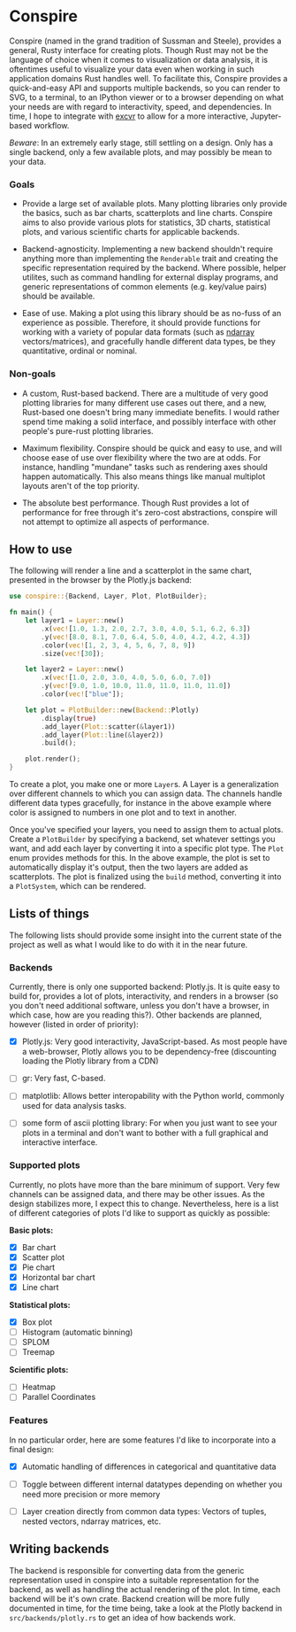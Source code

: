 # Conspire

Conspire (named in the grand tradition of Sussman and Steele), provides a general, Rusty interface for creating
plots. Though Rust may not be the language of choice when it comes to visualization or data analysis, it is
oftentimes useful to visualize your data even when working in such application domains Rust handles well. To
facilitate this, Conspire provides a quick-and-easy API and supports multiple backends, so you can render to SVG,
to a terminal, to an IPython viewer or to a browser depending on what your needs are with regard to interactivity,
speed, and dependencies. In time, I hope to integrate with [excvr](https://github.com/google/evcxr) to allow for 
a more interactive, Jupyter-based workflow.

*Beware*: In an extremely early stage, still settling on a design. Only has a single backend, only a few available
plots, and may possibly be mean to your data.

### Goals

* Provide a large set of available plots. Many plotting libraries only provide the basics, such as bar charts,
   scatterplots and line charts. Conspire aims to also provide various plots for statistics, 3D charts, statistical
   plots, and various scientific charts for applicable backends.
   
* Backend-agnosticity. Implementing a new backend shouldn't require anything more than implementing the
   `Renderable` trait and creating the specific representation required by the backend. Where possible, helper
   utilites, such as command handling for external display programs, and generic representations of common elements
   (e.g. key/value pairs) should be available.
  
* Ease of use. Making a plot using this library should be as no-fuss of an experience as possible. Therefore, it
  should provide functions for working with a variety of popular data formats (such as
  [ndarray](https://docs.rs/ndarray/0.12.1/ndarray/) vectors/matrices), and gracefully handle different data types,
  be they quantitative, ordinal or nominal. 
  
### Non-goals

* A custom, Rust-based backend. There are a multitude of very good plotting libraries for many different use cases
  out there, and a new, Rust-based one doesn't bring many immediate benefits. I would rather spend time making a
  solid interface, and possibly interface with other people's pure-rust plotting libraries.

* Maximum flexibility. Conspire should be quick and easy to use, and will choose ease of use over flexibility where
the two are at odds. For instance, handling "mundane" tasks such as rendering axes should happen automatically.
This also means things like manual multiplot layouts aren't of the top priority.
  
* The absolute best performance. Though Rust provides a lot of performance for free through it's zero-cost
  abstractions, conspire will not attempt to optimize all aspects of performance.
  
## How to use
The following will render a line and a scatterplot in the same chart, presented in the browser by the Plotly.js
backend:

```rust
use conspire::{Backend, Layer, Plot, PlotBuilder};

fn main() {
    let layer1 = Layer::new()
        .x(vec![1.0, 1.3, 2.0, 2.7, 3.0, 4.0, 5.1, 6.2, 6.3])
        .y(vec![8.0, 8.1, 7.0, 6.4, 5.0, 4.0, 4.2, 4.2, 4.3])
        .color(vec![1, 2, 3, 4, 5, 6, 7, 8, 9])
        .size(vec![30]);

    let layer2 = Layer::new()
        .x(vec![1.0, 2.0, 3.0, 4.0, 5.0, 6.0, 7.0])
        .y(vec![9.0, 1.0, 10.0, 11.0, 11.0, 11.0, 11.0])
        .color(vec!["blue"]);

    let plot = PlotBuilder::new(Backend::Plotly)
        .display(true)
        .add_layer(Plot::scatter(&layer1))
        .add_layer(Plot::line(&layer2))
        .build();

    plot.render();
}
```

To create a plot, you make one or more `Layer`s. A Layer is a generalization over different channels to which you
can assign data. The channels handle different data types gracefully, for instance in the above example where color
is assigned to numbers in one plot and to text in another.

Once you've specified your layers, you need to assign them to actual plots. Create a `PlotBuilder` by specifying a
backend, set whatever settings you want, and add each layer by converting it into a specific plot type. The `Plot`
enum provides methods for this. In the above example, the plot is set to automatically display it's output, then
the two layers are added as scatterplots. The plot is finalized using the `build` method, converting it into a
`PlotSystem`, which can be rendered.

## Lists of things

The following lists should provide some insight into the current state of the project as well as what I would like to do
with it in the near future.

### Backends
Currently, there is only one supported backend: Plotly.js. It is quite easy to build for, provides a lot of plots,
interactivity, and renders in a browser (so you don't need additional software, unless you don't have a browser, in
which case, how are you reading this?). Other backends are planned, however (listed in order of priority):

- [x] Plotly.js: Very good interactivity, JavaScript-based. As most people have a web-browser, Plotly allows you to be
      dependency-free (discounting loading the Plotly library from a CDN)
- [ ] gr: Very fast, C-based. 
- [ ] matplotlib: Allows better interopability with the Python world, commonly used for data analysis tasks.
- [ ] some form of ascii plotting library: For when you just want to see your plots in a terminal and don't want to bother with a full         graphical and interactive interface.


### Supported plots

Currently, no plots have more than the bare minimum of support. Very few channels can be assigned data, and there
may be other issues. As the design stabilizes more, I expect this to change. Nevertheless, here is a list of
different categories of plots I'd like to support as quickly as possible:

**Basic plots:**
- [x] Bar chart
- [x] Scatter plot
- [x] Pie chart
- [x] Horizontal bar chart
- [x] Line chart

**Statistical plots:**
- [x] Box plot
- [ ] Histogram (automatic binning)
- [ ] SPLOM
- [ ] Treemap

**Scientific plots:**
- [ ] Heatmap
- [ ] Parallel Coordinates

### Features

In no particular order, here are some features I'd like to incorporate into a final design:
- [x] Automatic handling of differences in categorical and quantitative data
- [ ] Toggle between different internal datatypes depending on whether you need more precision or more memory
- [ ] Layer creation directly from common data types: Vectors of tuples, nested vectors, ndarray matrices, etc.


## Writing backends

The backend is responsible for converting data from the generic representation used in conspire into a suitable
representation for the backend, as well as handling the actual rendering of the plot. In time, each backend will be
it's own crate. Backend creation will be more fully documented in time, for the time being, take a look at the
Plotly backend in `src/backends/plotly.rs` to get an idea of how backends work.
